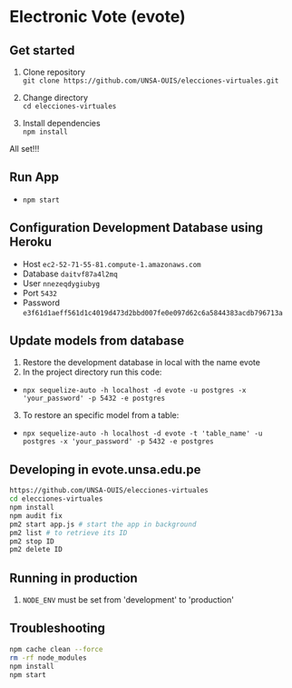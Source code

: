 

# Electronic Vote (evote)

## Get started

1) Clone repository<br/>
`git clone https://github.com/UNSA-OUIS/elecciones-virtuales.git`

2) Change directory<br/>
`cd elecciones-virtuales`

3) Install dependencies<br/>
`npm install`

All set!!!

## Run App

* `npm start`

## Configuration Development Database using Heroku 

* Host `ec2-52-71-55-81.compute-1.amazonaws.com`
* Database `daitvf87a4l2mq`
* User `nnezeqdygiubyg`
* Port `5432`
* Password `e3f61d1aeff561d1c4019d473d2bbd007fe0e097d62c6a5844383acdb796713a`

## Update models from database 
1) Restore the development database in local with the name evote <br/>
2) In the project directory run this code:<br/>
* `npx sequelize-auto -h localhost -d evote -u postgres -x 'your_password' -p 5432 -e postgres`
3) To restore an specific model from a table:<br/>
* `npx sequelize-auto -h localhost -d evote -t 'table_name' -u postgres -x 'your_password' -p 5432 -e postgres`

## Developing in evote.unsa.edu.pe

```bash
https://github.com/UNSA-OUIS/elecciones-virtuales
cd elecciones-virtuales
npm install
npm audit fix
pm2 start app.js # start the app in background
pm2 list # to retrieve its ID
pm2 stop ID 
pm2 delete ID 
```

## Running in production

1. `NODE_ENV` must be set from 'development' to 'production'

## Troubleshooting

```bash
npm cache clean --force
rm -rf node_modules
npm install
npm start
```

